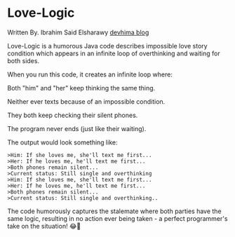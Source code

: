 
# Love-Logic
Written By. Ibrahim Said Elsharawy [devhima blog](https://dev-hima.blogspot.com)

Love-Logic is a humorous Java code
 describes impossible love story condition which appears in an infinite loop of overthinking and waiting for both sides.
 
When you run this code, it creates an infinite loop where:

Both "him" and "her" keep thinking the same thing.

Neither ever texts because of an impossible condition.

They both keep checking their silent phones.

The program never ends (just like their waiting).


The output would look something like:
```
>Him: If she loves me, she'll text me first...
>Her: If he loves me, he'll text me first...
>Both phones remain silent...
>Current status: Still single and overthinking
>Him: If she loves me, she'll text me first...
>Her: If he loves me, he'll text me first...
>Both phones remain silent...
>Current status: Still single and overthinking..
```

The code humorously captures the stalemate where both parties have the same logic, resulting in no action ever being taken - a perfect programmer's take on the situation! 😂🤚
